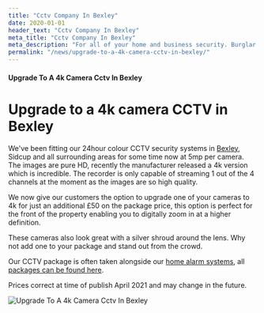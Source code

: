 ```yaml
---
title: "Cctv Company In Bexley"
date: 2020-01-01
header_text: "Cctv Company In Bexley"
meta_title: "Cctv Company In Bexley"
meta_description: "For all of your home and business security. Burglar Alarm Servicing, Burglar Alarm Installation, Alarm Battery and CCTV in Bexley. Call 020 8302 4065"
permalink: "/news/upgrade-to-a-4k-camera-cctv-in-bexley/"
---
```


#### Upgrade To A 4k Camera Cctv In Bexley

# Upgrade to a 4k camera CCTV in Bexley

We\'ve been fitting our 24hour colour CCTV security systems in [Bexley](/pages/sidcup.php), Sidcup and all surrounding areas for some time now at 5mp per camera. The images are pure HD, recently the manufacturer released a 4k version which is incredible. The recorder is only capable of streaming 1 out of the 4 channels at the moment as the images are so high quality.

We now give our customers the option to upgrade one of your cameras to 4k for just an additional £50 on the package price, this option is perfect for the front of the property enabling you to digitally zoom in at a higher definition.

These cameras also look great with a silver shroud around the lens. Why not add one to your package and stand out from the crowd.

Our CCTV package is often taken alongside our [home alarm systems](/categories/burglar-alarms.php), all [packages can be found here](/categories/special-offers.php).

Prices correct at time of publish April 2021 and may change in the future.

![Upgrade To A 4k Camera Cctv In Bexley](https://res.cloudinary.com/kbs/image/upload/tkindt1030zlscqgvpni.jpg)